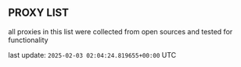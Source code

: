 ## PROXY LIST

all proxies in this list were collected from open sources and tested for functionality

last update: `2025-02-03 02:04:24.819655+00:00` UTC